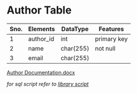 # Author Table

Sno. | Elements | DataType | Features
-----|----------|----------|----------
1 | author_id | int | primary key
2 | name | char(255) | not null
3 | email | char(255) | 

[Author Documentation.docx](https://github.com/sakshigupta265/book_management/files/5581749/Author.Documentation.docx)

_for sql script refer to [library script]()_
